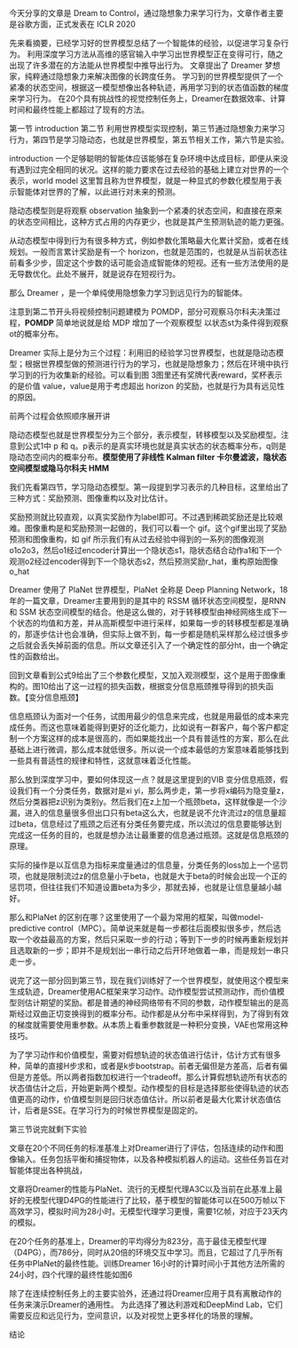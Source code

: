今天分享的文章是 Dream to Control，通过隐想象力来学习行为，文章作者主要是谷歌方面，正式发表在 ICLR 2020

先来看摘要，已经学习好的世界模型总结了一个智能体的经验，以促进学习复杂行为。
利用深度学习方法从高维的感官输入中学习出世界模型正在变得可行，随之出现了许多潜在的方法能从世界模型中推导出行为。
文章提出了 Dreamer 梦想家，纯粹通过隐想象力来解决图像的长跨度任务。
学习到的世界模型提供了一个紧凑的状态空间，根据这一模型想像出各种轨迹，再用学习到的状态值函数的梯度来学习行为。
在20个具有挑战性的视觉控制任务上，Dreamer在数据效率、计算时间和最终性能上都超过了现有的方法。

第一节 introduction 第二节 利用世界模型实现控制，第三节通过隐想象力来学习行为，第四节是学习隐动态，也就是世界模型，第五节相关工作，第六节是实验。

introduction 一个足够聪明的智能体应该能够在复杂环境中达成目标，即便从来没有遇到过完全相同的状况。这样的能力要求在过去经验的基础上建立对世界的一个表示，world model 这里暂且称为世界模型，就是一种显式的参数化模型用于表示智能体对世界的了解，以此进行对未来的预测。

隐动态模型则是将观察 observation 抽象到一个紧凑的状态空间，和直接在原来的状态空间相比，这种方式占用的内存更少，也就是其产生预测轨迹的能力更强。

从动态模型中得到行为有很多种方式，例如参数化策略最大化累计奖励，或者在线规划。一般而言累计奖励是有一个 horizon，也就是范围的，也就是从当前状态往前看多少步，固定这个步数的话可能会造成智能体的短视。还有一些方法使用的是无导数优化。此处不展开，就是说存在短视行为。

那么 Dreamer ，是一个单纯使用隐想象力学习到远见行为的智能体。

注意到第二节开头将视频控制问题建模为 POMDP，部分可观察马尔科夫决策过程，**POMDP** 简单地说就是给 MDP 增加了一个观察模型 以状态st为条件得到观察ot的概率分布。

Dreamer 实际上是分为三个过程：利用旧的经验学习世界模型，也就是隐动态模型；根据世界模型做的预测进行行为的学习，也就是隐想象力；然后在环境中执行学习到的行为收集新的经验。可以看到图 3图里还有奖牌代表reward，奖杯表示的是价值 value，value是用于考虑超出 horizon 的奖励，也就是行为具有远见性的原因。

前两个过程会依照顺序展开讲

隐动态模型也就是世界模型分为三个部分，表示模型，转移模型以及奖励模型。注意到公式1中 p 和 q。p表示的是真实环境也就是真实状态的状态概率分布，q则是隐动态空间内的概率分布。**模型使用了非线性 Kalman filter 卡尔曼滤波，隐状态空间模型或隐马尔科夫 HMM**

我们先看第四节，学习隐动态模型。第一段提到学习表示的几种目标，这里给出了三种方式：奖励预测、图像重构以及对比估计。

奖励预测就比较直观，以真实奖励作为label即可。不过遇到稀疏奖励还是比较艰难。图像重构是和奖励预测一起做的，我们可以看一个 gif。这个gif里出现了奖励预测和图像重构，如 gif 所示我们有从过去经验中得到的一系列的图像观测o1o2o3，然后o1经过encoder计算出一个隐状态s1，隐状态结合动作a1和下一个观测o2经过encoder得到下一个隐状态s2，然后预测奖励r_hat，重构原始图像o_hat

Dreamer 使用了 PlaNet 世界模型，PlaNet 全称是 Deep Planning Network，18年的一篇文章，Dreamer主要用到的是其中的 RSSM 循环状态空间模型，是RNN 和 SSM 状态空间模型的结合。他是这么做的，对于转移模型由神经网络生成下一个状态的均值和方差，并从高斯模型中进行采样，如果每一步的转移模型都是准确的，那逐步估计也会准确，但实际上做不到，每一步都是随机采样那么经过很多步之后就会丢失掉前面的信息。所以文章还引入了一个确定性的部分ht，由一个确定性的函数给出。

回到文章看到公式9给出了三个参数化模型，又加入观测模型，这个是用于图像重构的。图10给出了这一过程的损失函数，根据变分信息瓶颈推导得到的损失函数。【变分信息瓶颈】

信息瓶颈认为面对一个任务，试图用最少的信息来完成，也就是用最低的成本来完成任务。而这也意味着能得到更好的泛化能力，比如说有一群客户，每个客户都定制一个方案这样的成本是很高的，而如果能找出一个具有普适性的方案，那么在此基础上进行微调，那么成本就低很多。所以说一个成本最低的方案意味着能够找到一些具有普适性的规律和特性，这就意味着泛化性能。

那么放到深度学习中，要如何体现这一点？就是这里提到的VIB 变分信息瓶颈，假设我们有一个分类任务，数据对是xi yi，那么两步走，第一步将x编码为隐变量z，然后分类器把z识别为类别y。然后我们在z上加一个瓶颈beta，这样就像是一个沙漏，进入的信息量很多但出口只有beta这么大，也就是说不允许流过z的信息量超过beta，信息经过了瓶颈之后还有分类任务要完成，所以流过的信息要能够达到完成这一任务的目的，也就是想办法让最重要的信息通过瓶颈。这就是信息瓶颈的原理。

实际的操作是以互信息为指标来度量通过的信息量，分类任务的loss加上一个惩罚项，也就是限制流过z的信息量小于beta，也就是大于beta的时候会出现一个正的惩罚项，但往往我们不知道设置beta为多少，那就去掉，也就是让信息量越小越好。

那么和PlaNet 的区别在哪？这里使用了一个最为常用的框架，叫做model-predictive control（MPC）。简单说来就是每一步都往后面模拟很多步，然后选取一个收益最高的方案，然后只采取一步的行动；等到下一步的时候再重新规划并且选取新的一步；即并不是规划出一串行动之后开环地做着一串，而是规划一串只走一步。

说完了这一部分回到第三节，现在我们训练好了一个世界模型，就使用这个模型来生成轨迹，Dreamer使用AC框架来学习动作。动作模型尝试预测动作，而价值模型则估计期望的奖励。都是普通的神经网络带有不同的参数，动作模型输出的是高斯经过双曲正切变换得到的概率分布。动作都是从分布中采样得到，为了得到有效的梯度就需要使用重参数。从本质上看重参数就是一种积分变换，VAE也常用这种技巧。

为了学习动作和价值模型，需要对假想轨迹的状态值进行估计，估计方式有很多种，简单的直接H步求和，或者是k步bootstrap。前者无偏但是方差高，后者有偏但是方差低。所以两者指数加权进行一个tradeoff。那么计算假想轨迹所有状态的状态值估计之后，开始更新两个模型。动作模型的目标是选择那些使得轨迹的状态值更高的动作，价值模型则是回归状态值估计。所以前者是最大化累计状态值估计，后者是SSE。在学习行为的时候世界模型是固定的。

第三节说完就剩下实验

文章在20个不同任务的标准基准上对Dreamer进行了评估，包括连续的动作和图像输入。任务包括平衡和捕捉物体，以及各种模拟机器人的运动。这些任务旨在对智能体提出各种挑战，

文章将Dreamer的性能与PlaNet、流行的无模型代理A3C以及当前在此基准上最好的无模型代理D4PG的性能进行了比较，基于模型的智能体可以在500万帧以下高效学习，模拟时间为28小时。无模型代理学习更慢，需要1亿帧，对应于23天内的模拟。

在20个任务的基准上，Dreamer的平均得分为823分，高于最佳无模型代理（D4PG），而786分，同时从20倍的环境交互中学习。而且，它超过了几乎所有任务中PlaNet的最终性能。训练Dreamer 16小时的计算时间小于其他方法所需的24小时，四个代理的最终性能如图6

除了在连续控制任务上的主要实验外，还通过将Dreamer应用于具有离散动作的任务来演示Dreamer的通用性。 为此选择了雅达利游戏和DeepMind Lab，它们需要反应和远见行为，空间意识，以及对视觉上更多样化的场景的理解。

结论
